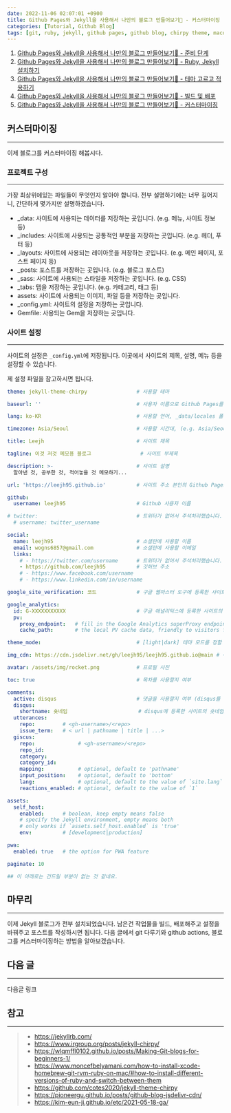 ```yaml
---
date: 2022-11-06 02:07:01 +0900
title: Github Pages와 Jekyll을 사용해서 나만의 블로그 만들어보기🚀 - 커스터마이징
categories: [Tutorial, Github Blog]
tags: [git, ruby, jekyll, github pages, github blog, chirpy theme, macos] ## Only lowercase
---
```


1. [Github Pages와 Jekyll을 사용해서 나만의 블로그 만들어보기🚀 - 준비 단계](https://leejh95.github.io/posts/github-blog-prepare-to/)
2. [Github Pages와 Jekyll을 사용해서 나만의 블로그 만들어보기🚀 - Ruby, Jekyll 설치하기](https://leejh95.github.io/posts/github-blog-ruby-jekyll/)
3. [Github Pages와 Jekyll을 사용해서 나만의 블로그 만들어보기🚀 - 테마 고르고 적용하기](https://leejh95.github.io/posts/github-blog-theme/)
4. [Github Pages와 Jekyll을 사용해서 나만의 블로그 만들어보기🚀 - 빌드 및 배포](https://leejh95.github.io/posts/github-blog-build-deploy/)
5. [Github Pages와 Jekyll을 사용해서 나만의 블로그 만들어보기🚀 - 커스터마이징](https://leejh95.github.io/posts/github-blog-customizing/)

## 커스터마이징
---
이제 블로그를 커스터마이징 해봅시다.

### 프로젝트 구성
---
가장 최상위에있는 파일들이 무엇인지 알아야 합니다. 전부 설명하기에는 너무 길어지니, 간단하게 몇가지만 설명하겠습니다.

- _data: 사이트에 사용되는 데이터를 저장하는 곳입니다. (e.g. 메뉴, 사이트 정보 등)
- _includes: 사이트에 사용되는 공통적인 부분을 저장하는 곳입니다. (e.g. 헤더, 푸터 등)
- _layouts: 사이트에 사용되는 레이아웃을 저장하는 곳입니다. (e.g. 메인 페이지, 포스트 페이지 등)
- _posts: 포스트를 저장하는 곳입니다. (e.g. 블로그 포스트)
- _sass: 사이트에 사용되는 스타일을 저장하는 곳입니다. (e.g. CSS)
- _tabs: 탭을 저장하는 곳입니다. (e.g. 카테고리, 태그 등)
- assets: 사이트에 사용되는 이미지, 파일 등을 저장하는 곳입니다.
- _config.yml: 사이트의 설정을 저장하는 곳입니다.
- Gemfile: 사용되는 Gem을 저장하는 곳입니다.

### 사이트 설정
---
사이트의 설정은 `_config.yml`에 저장됩니다. 이곳에서 사이트의 제목, 설명, 메뉴 등을 설정할 수 있습니다.

제 설정 파일을 참고하시면 됩니다.
```yaml
theme: jekyll-theme-chirpy                # 사용할 테마

baseurl: ''                               # 사용자 이름으로 Github Pages를 사용할 경우, 빈 문자열로 설정합니다. (e.g. https://username.github.io)

lang: ko-KR                               # 사용할 언어, _data/locales 폴더에 있는 파일을 사용합니다.

timezone: Asia/Seoul                      # 사용할 시간대, (e.g. Asia/Seoul)

title: Leejh                              # 사이트 제목

tagline: 이것 저것 메모용 블로그                # 사이트 부제목

description: >-                           # 사이트 설명
  알아낸 것, 공부한 것, 적어놓을 것 메모하기...

url: 'https://leejh95.github.io'          # 사이트 주소 본인의 Github Pages 주소로 설정합니다.

github:
  username: leejh95                       # Github 사용자 이름

# twitter:                                # 트위터가 없어서 주석처리했습니다.
  # username: twitter_username

social:
  name: leejh95                           # 소셜란에 사용할 이름
  email: wogns6857@gmail.com              # 소셜란에 사용할 이메일
  links:
    # - https://twitter.com/username      # 트위터가 없어서 주석처리했습니다.
    - https://github.com/leejh95          # 깃허브 주소
    # - https://www.facebook.com/username
    # - https://www.linkedin.com/in/username

google_site_verification: 코드             # 구글 웹마스터 도구에 등록한 사이트의 코드

google_analytics:
  id: G-XXXXXXXXXXX                       # 구글 애널리틱스에 등록한 사이트의 코드
  pv:
    proxy_endpoint:   # fill in the Google Analytics superProxy endpoint of Google App Engine
    cache_path:       # the local PV cache data, friendly to visitors from GFW region

theme_mode:                               # [light|dark] 테마 모드를 정할 수 있음

img_cdn: https://cdn.jsdelivr.net/gh/leejh95/leejh95.github.io@main # 이미지 CDN 주소

avatar: /assets/img/rocket.png            # 프로필 사진

toc: true                                 # 목차를 사용할지 여부

comments:
  active: disqus                          # 댓글을 사용할지 여부 (disqus를 사용하고 싶으면 disqus 입력)
  disqus:
    shortname: 숏네임                       # disqus에 등록한 사이트의 숏네임
  utterances:
    repo:         # <gh-username>/<repo>
    issue_term:   # < url | pathname | title | ...>
  giscus:
    repo:              # <gh-username>/<repo>
    repo_id:
    category:
    category_id:
    mapping:           # optional, default to 'pathname'
    input_position:    # optional, default to 'bottom'
    lang:              # optional, default to the value of `site.lang`
    reactions_enabled: # optional, default to the value of `1`

assets:
  self_host:
    enabled:      # boolean, keep empty means false
    # specify the Jekyll environment, empty means both
    # only works if `assets.self_host.enabled` is 'true'
    env:          # [development|production]

pwa:
  enabled: true   # the option for PWA feature

paginate: 10

## 이 아래로는 건드릴 부분이 없는 것 같네요.
```

### 


## 마무리
---
이제 Jekyll 블로그가 전부 설치되었습니다. 남은건 작업물을 빌드, 배포해주고 설정을 바꿔주고 포스트를 작성하시면 됩니다. 다음 글에서 git 다루기와 github actions, 블로그를 커스터마이징하는 방법을 알아보겠습니다.

## 다음 글
---
다음글 링크  

## 참고
---
> - <https://jekyllrb.com/>
> - <https://www.irgroup.org/posts/jekyll-chirpy/>
> - <https://wlqmffl0102.github.io/posts/Making-Git-blogs-for-beginners-1/>
> - <https://www.moncefbelyamani.com/how-to-install-xcode-homebrew-git-rvm-ruby-on-mac/#how-to-install-different-versions-of-ruby-and-switch-between-them>
> - <https://github.com/cotes2020/jekyll-theme-chirpy>
> - <https://pioneergu.github.io/posts/github-blog-jsdelivr-cdn/>
> - <https://kim-eun-ji.github.io/etc/2021-05-18-ga/>